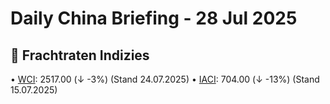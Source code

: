 Daily China Briefing - 28 Jul 2025
==================================================
## 🚢 Frachtraten Indizies
• <a href='https://www.drewry.co.uk/supply-chain-advisors/supply-chain-expertise/world-container-index-assessed-by-drewry'>WCI</a>: 2517.00 (↓ -3%) (Stand 24.07.2025)
• <a href='https://www.drewry.co.uk/supply-chain-advisors/supply-chain-expertise/intra-asia-container-index'>IACI</a>: 704.00 (↓ -13%) (Stand 15.07.2025)
